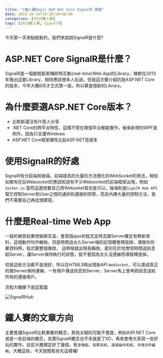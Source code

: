 ```yaml
---
title: "[鐵人賽Day1] ASP.Net Core SignalR 導讀"
date: 2018-10-14T19:39:50+08:00
categories: [2019鐵人賽]
tags: [2019鐵人賽, SignalR]
---
```

今天第一天來點輕鬆的，我們來說說SignalR是什麼?

# ASP.NET Core SignalR是什麼？
SignalR是一個能輕鬆架構即時互動(real-time)Web App的Library，微軟在2013年推出這套Library，相信應該很多人玩過，但我這次要介紹的是ASP.NET Core 的版本，今年大概6月才正式第一版，所以算是很新的Library。

# 為什麼要選ASP.NET Core版本？
- 比較新還沒有什麼人分享
- .NET Core的跨平台特性，這樣不管在哪個平台都能實作，後來新增的WPF是例外，因為只支援Windows
- ASP.NET Core框架彈性比起ASP.NET高很多

# 使用SignalR的好處
SignalR有分前端和後端，前端提高的大量的方法簡化的WebSocket的用法，相信如果有在玩Websocket的應該知道有不少Websocket的前端框架出現，例如`Socket.io`
當然這邊想要自己用Websoket寫也是可以，後端則是`SigalR Hub API`幫忙控制Server和User之間的通訊和連接的控管，而且內建大量的控制方法，我們不需要自己再從頭撰寫。

# 什麼是Real-time Web App
一般的網頁如果想做聊天室，會寫個ajax的程式定時去跟Server確定有無新資料，這個動作叫作輪詢，但是時間過太久Server端的記憶體會釋放掉，導致你你要資料時，程式要整個重啟，
這時候就出現長輪詢，差別在於他會短時間送訊息給Server，讓Server保持執行的狀態，就不會因為太久沒連線而導致釋放掉。

但是這些方法都不是很好，所以在HTML5時出現新API `WebSocket`，可以達成真正的跟Server保持連線，一有用戶傳送訊息到Server，Server馬上會再把訊息送給所有的連接用戶。

流程大概像下面這幫圖

![SignalRHub](SignalRHub.PNG)



# 鐵人賽的文章方向
主要會講SignalR比較重要的概念，其他太細的可能不會提，例如ASP.NET Core或是一些前端的概念，其實SignalR概念也不多就是了XD，再來會帶大家寫一些好玩的實作，目前大概預定好了幾個，有`塗鴉板`、`投票系統`、`遠端操作系統`、`共用文件編輯`，大概這些，今天就輕鬆些先這樣囉!